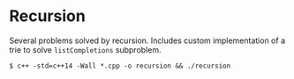 # Recursion

Several problems solved by recursion. Includes custom implementation of a trie to solve `listCompletions` subproblem.

`$ c++ -std=c++14 -Wall *.cpp -o recursion && ./recursion`